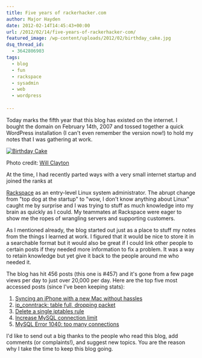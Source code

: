 ```yaml
---
title: Five years of rackerhacker.com
author: Major Hayden
date: 2012-02-14T14:45:43+00:00
url: /2012/02/14/five-years-of-rackerhacker-com/
featured_image: /wp-content/uploads/2012/02/birthday_cake.jpg
dsq_thread_id:
  - 3642806903
tags:
  - blog
  - fun
  - rackspace
  - sysadmin
  - web
  - wordpress

---
```

Today marks the fifth year that this blog has existed on the internet. I bought the domain on February 14th, 2007 and tossed together a quick WordPress installation (I can't even remember the version now!) to hold my notes that I was gathering at work.



<div id="attachment_3092" style="width: 310px" class="wp-caption alignright">
  <a href="/wp-content/uploads/2012/02/birthday_cake.jpg"><img src="/wp-content/uploads/2012/02/birthday_cake-300x199.jpg" alt="Birthday Cake" title="Birthday Cake" width="300" height="199" class="size-medium wp-image-3092" srcset="/wp-content/uploads/2012/02/birthday_cake-300x199.jpg 300w, /wp-content/uploads/2012/02/birthday_cake.jpg 1024w" sizes="(max-width: 300px) 100vw, 300px" /></a>

  <p class="wp-caption-text">
    Photo credit: <a href='http://www.flickr.com/photos/spool32/5045502202/'>Will Clayton</a>
  </p>
</div>At the time, I had recently parted ways with a very small internet startup and joined the ranks at

[Rackspace][1] as an entry-level Linux system administrator. The abrupt change from "top dog at the startup" to "wow, I don't know anything about Linux" caught me by surprise and I was trying to stuff as much knowledge into my brain as quickly as I could. My teammates at Rackspace were eager to show me the ropes of wrangling servers and supporting customers.

As I mentioned already, the blog started out just as a place to stuff my notes from the things I learned at work. I figured that it would be nice to store it in a searchable format but it would also be great if I could link other people to certain posts if they needed more information to fix a problem. It was a way to retain knowledge but yet give it back to the people around me who needed it.

The blog has hit 456 posts (this one is #457) and it's gone from a few page views per day to just over 20,000 per day. Here are the top five most accessed posts (since I've been keeping stats):

  1. [Syncing an iPhone with a new Mac without hassles][2]
  2. [ip_conntrack: table full, dropping packet][3]
  3. [Delete a single iptables rule][4]
  4. [Increase MySQL connection limit][5]
  5. [MySQL Error 1040: too many connections][6]

I'd like to send out a big thanks to the people who read this blog, add comments (or complaints!), and suggest new topics. You are the reason why I take the time to keep this blog going.

 [1]: http://rackspace.com/
 [2]: /2008/11/02/syncing-an-iphone-with-a-new-mac-without-hassles/
 [3]: /2008/01/24/ip_conntrack-table-full-dropping-packet/
 [4]: /2007/02/09/delete-single-iptables-rules/
 [5]: /2007/01/24/increase-mysql-connection-limit/
 [6]: /2008/06/24/mysql-error-1040-too-many-connections/
